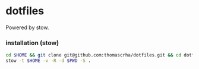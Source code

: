 # dotfiles 

Powered by stow.

### installation (stow)

```bash
cd $HOME && git clone git@github.com:thomascrha/dotfiles.git && cd dotfiles 
stow -t $HOME -v -R -d $PWD -S .
```
